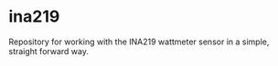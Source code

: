 # ina219
Repository for working with the INA219 wattmeter sensor in a simple, straight forward way. 
